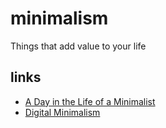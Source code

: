 # minimalism

Things that add value to your life

## links

- [A Day in the Life of a Minimalist](https://redirect.invidious.io/watch?v=tG2GJZcBKOE)
- [Digital Minimalism](https://redirect.invidious.io/watch?v=4kwi5zLJRP8)